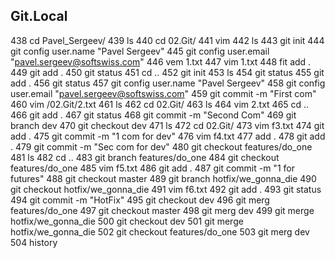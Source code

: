  ## Git.Local
  438  cd Pavel_Sergeev/
  439  ls
  440  cd 02.Git/
  441  vim
  442  ls
  443  git init
  444  git config user.name "Pavel Sergeev"
  445  git config user.email "pavel.sergeev@softswiss.com"
  446  vem 1.txt
  447  vim 1.txt
  448  fit add .
  449  git add .
  450  git status
  451  cd ..
  452  git init
  453  ls
  454  git status
  455  git add .
  456  git status
  457  git config user.name "Pavel Sergeev"
  458  git config user.email "pavel.sergeev@softswiss.com"
  459  git commit -m "First com"
  460  vim /02.Git/2.txt
  461  ls
  462  cd 02.Git/
  463  ls
  464  vim 2.txt
  465  cd ..
  466  git add .
  467  git status
  468  git commit -m "Second Com"
  469  git branch dev
  470  git checkout dev
  471  ls
  472  cd 02.Git/
  473  vim f3.txt
  474  git add .
  475  git commit -m "1 com for dev"
  476  vim f4.txt
  477  add .
  478  git add .
  479  git commit -m "Sec com for dev"
  480  git checkout features/do_one
  481  ls
  482  cd ..
  483  git branch features/do_one
  484  git checkout features/do_one
  485  vim f5.txt
  486  git add .
  487  git commit -m "1 for futures"
  488  git checkout master
  489  git branch hotfix/we_gonna_die
  490  git checkout hotfix/we_gonna_die
  491  vim f6.txt
  492  git add .
  493  git status
  494  git commit -m "HotFix"
  495  git checkout dev
  496  git merg features/do_one
  497  git checkout master
  498  git merg dev
  499  git merge hotfix/we_gonna_die
  500  git checkout dev
  501  git merge hotfix/we_gonna_die
  502  git checkout features/do_one
  503  git merg dev
  504  history